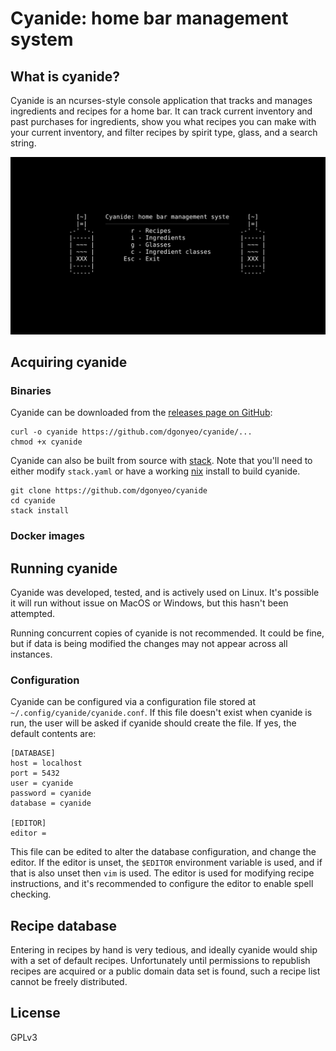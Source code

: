 # Cyanide: home bar management system

## What is cyanide?

Cyanide is an ncurses-style console application that tracks and manages
ingredients and recipes for a home bar. It can track current inventory and past
purchases for ingredients, show you what recipes you can make with your current
inventory, and filter recipes by spirit type, glass, and a search string.

![Screenshot of the homepage](screenshots/2018-02-22_20:22:45_3200x1800_scrot.png)

## Acquiring cyanide

### Binaries

Cyanide can be downloaded from the [releases page on GitHub][releases]:

```
curl -o cyanide https://github.com/dgonyeo/cyanide/...
chmod +x cyanide
```

Cyanide can also be built from source with [stack][stack]. Note that you'll need
to either modify `stack.yaml` or have a working [nix][nix] install to build
cyanide.

```
git clone https://github.com/dgonyeo/cyanide
cd cyanide
stack install
```

### Docker images



## Running cyanide

Cyanide was developed, tested, and is actively used on Linux. It's possible it
will run without issue on MacOS or Windows, but this hasn't been attempted.

Running concurrent copies of cyanide is not recommended. It could be fine, but
if data is being modified the changes may not appear across all instances.

### Configuration

Cyanide can be configured via a configuration file stored at
`~/.config/cyanide/cyanide.conf`. If this file doesn't exist when cyanide is
run, the user will be asked if cyanide should create the file. If yes, the
default contents are:

```
[DATABASE]
host = localhost
port = 5432
user = cyanide
password = cyanide
database = cyanide

[EDITOR]
editor =
```

This file can be edited to alter the database configuration, and change the
editor. If the editor is unset, the `$EDITOR` environment variable is used, and
if that is also unset then `vim` is used. The editor is used for modifying
recipe instructions, and it's recommended to configure the editor to enable
spell checking.

## Recipe database

Entering in recipes by hand is very tedious, and ideally cyanide would ship with
a set of default recipes. Unfortunately until permissions to republish recipes
are acquired or a public domain data set is found, such a recipe list cannot be
freely distributed.

## License

GPLv3

[releases]: https://github.com/dgonyeo/cyanide/releases
[stack]: https://docs.haskellstack.org/en/stable/README/
[nix]: https://nixos.org/nix/
